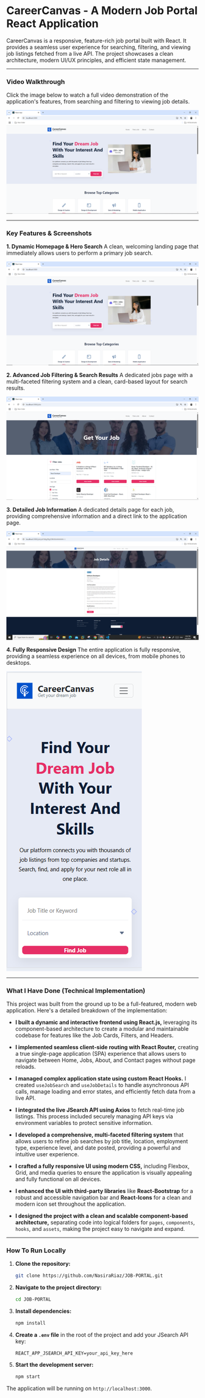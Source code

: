 # CareerCanvas - A Modern Job Portal React Application

CareerCanvas is a responsive, feature-rich job portal built with React. It provides a seamless user experience for searching, filtering, and viewing job listings fetched from a live API. The project showcases a clean architecture, modern UI/UX principles, and efficient state management.

---

### Video Walkthrough

Click the image below to watch a full video demonstration of the application's features, from searching and filtering to viewing job details.

[![Video Walkthrough](project-showcase/screenshot-homepage.png)](project-showcase/CareerCanvas-demo.mp4)

---

### Key Features & Screenshots

**1. Dynamic Homepage & Hero Search**
A clean, welcoming landing page that immediately allows users to perform a primary job search.

![Homepage Screenshot](project-showcase/screenshot-homepage.png)

**2. Advanced Job Filtering & Search Results**
A dedicated jobs page with a multi-faceted filtering system and a clean, card-based layout for search results.

![Jobs Page with Filters Applied](project-showcase/screenshot-jobs-filtered.png)

**3. Detailed Job Information**
A dedicated details page for each job, providing comprehensive information and a direct link to the application page.

![Job Details Screenshot](project-showcase/screenshot-job-details.png)

**4. Fully Responsive Design**
The entire application is fully responsive, providing a seamless experience on all devices, from mobile phones to desktops.

![Mobile Responsiveness Screenshot](project-showcase/screenshot-mobile-view.png)

---

### What I Have Done (Technical Implementation)

This project was built from the ground up to be a full-featured, modern web application. Here's a detailed breakdown of the implementation:

*   **I built a dynamic and interactive frontend using React.js,** leveraging its component-based architecture to create a modular and maintainable codebase for features like the Job Cards, Filters, and Headers.

*   **I implemented seamless client-side routing with React Router,** creating a true single-page application (SPA) experience that allows users to navigate between Home, Jobs, About, and Contact pages without page reloads.

*   **I managed complex application state using custom React Hooks.** I created `useJobSearch` and `useJobDetails` to handle asynchronous API calls, manage loading and error states, and efficiently fetch data from a live API.

*   **I integrated the live JSearch API using Axios** to fetch real-time job listings. This process included securely managing API keys via environment variables to protect sensitive information.

*   **I developed a comprehensive, multi-faceted filtering system** that allows users to refine job searches by job title, location, employment type, experience level, and date posted, providing a powerful and intuitive user experience.

*   **I crafted a fully responsive UI using modern CSS,** including Flexbox, Grid, and media queries to ensure the application is visually appealing and fully functional on all devices.

*   **I enhanced the UI with third-party libraries** like **React-Bootstrap** for a robust and accessible navigation bar and **React-Icons** for a clean and modern icon set throughout the application.

*   **I designed the project with a clean and scalable component-based architecture,** separating code into logical folders for `pages`, `components`, `hooks`, and `assets`, making the project easy to navigate and expand.

---

### How To Run Locally

1.  **Clone the repository:**
    ```sh
    git clone https://github.com/NasiraRiaz/JOB-PORTAL.git
    ```
2.  **Navigate to the project directory:**
    ```sh
    cd JOB-PORTAL
    ```
3.  **Install dependencies:**
    ```sh
    npm install
    ```
4.  **Create a `.env` file** in the root of the project and add your JSearch API key:
    ```
    REACT_APP_JSEARCH_API_KEY=your_api_key_here
    ```
5.  **Start the development server:**
    ```sh
    npm start
    ```

The application will be running on `http://localhost:3000`.
